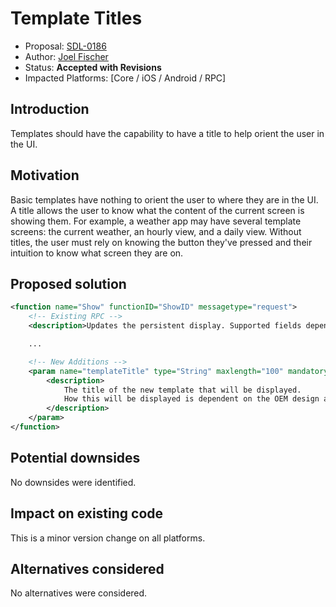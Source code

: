 # Template Titles

* Proposal: [SDL-0186](0186-template-titles.md)
* Author: [Joel Fischer](https://github.com/joeljfischer)
* Status: **Accepted with Revisions**
* Impacted Platforms: [Core / iOS / Android / RPC]

## Introduction

Templates should have the capability to have a title to help orient the user in the UI.

## Motivation

Basic templates have nothing to orient the user to where they are in the UI. A title allows the user to know what the content of the current screen is showing them. For example, a weather app may have several template screens: the current weather, an hourly view, and a daily view. Without titles, the user must rely on knowing the button they've pressed and their intuition to know what screen they are on.

## Proposed solution

```xml
<function name="Show" functionID="ShowID" messagetype="request">
    <!-- Existing RPC -->
    <description>Updates the persistent display. Supported fields depend on display capabilities</description>

    ...

    <!-- New Additions -->
    <param name="templateTitle" type="String" maxlength="100" mandatory="false">
        <description>
            The title of the new template that will be displayed. 
            How this will be displayed is dependent on the OEM design and implementation of the template.
        </description>
    </param>
</function>
```

## Potential downsides

No downsides were identified.

## Impact on existing code

This is a minor version change on all platforms.

## Alternatives considered

No alternatives were considered.
